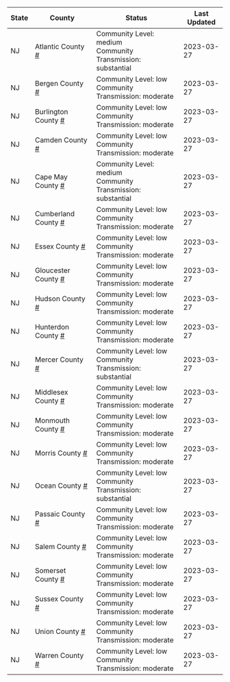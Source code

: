 State | County | Status | Last Updated
--- | --- | --- | --- 
NJ | Atlantic County <a href="#atlantic_county">#</a> | <a name="atlantic_county"></a>Community Level: medium<br/>Community Transmission: substantial | 2023-03-27
NJ | Bergen County <a href="#bergen_county">#</a> | <a name="bergen_county"></a>Community Level: low<br/>Community Transmission: moderate | 2023-03-27
NJ | Burlington County <a href="#burlington_county">#</a> | <a name="burlington_county"></a>Community Level: low<br/>Community Transmission: moderate | 2023-03-27
NJ | Camden County <a href="#camden_county">#</a> | <a name="camden_county"></a>Community Level: low<br/>Community Transmission: moderate | 2023-03-27
NJ | Cape May County <a href="#cape_may_county">#</a> | <a name="cape_may_county"></a>Community Level: medium<br/>Community Transmission: substantial | 2023-03-27
NJ | Cumberland County <a href="#cumberland_county">#</a> | <a name="cumberland_county"></a>Community Level: low<br/>Community Transmission: moderate | 2023-03-27
NJ | Essex County <a href="#essex_county">#</a> | <a name="essex_county"></a>Community Level: low<br/>Community Transmission: moderate | 2023-03-27
NJ | Gloucester County <a href="#gloucester_county">#</a> | <a name="gloucester_county"></a>Community Level: low<br/>Community Transmission: moderate | 2023-03-27
NJ | Hudson County <a href="#hudson_county">#</a> | <a name="hudson_county"></a>Community Level: low<br/>Community Transmission: moderate | 2023-03-27
NJ | Hunterdon County <a href="#hunterdon_county">#</a> | <a name="hunterdon_county"></a>Community Level: low<br/>Community Transmission: moderate | 2023-03-27
NJ | Mercer County <a href="#mercer_county">#</a> | <a name="mercer_county"></a>Community Level: low<br/>Community Transmission: substantial | 2023-03-27
NJ | Middlesex County <a href="#middlesex_county">#</a> | <a name="middlesex_county"></a>Community Level: low<br/>Community Transmission: moderate | 2023-03-27
NJ | Monmouth County <a href="#monmouth_county">#</a> | <a name="monmouth_county"></a>Community Level: low<br/>Community Transmission: moderate | 2023-03-27
NJ | Morris County <a href="#morris_county">#</a> | <a name="morris_county"></a>Community Level: low<br/>Community Transmission: moderate | 2023-03-27
NJ | Ocean County <a href="#ocean_county">#</a> | <a name="ocean_county"></a>Community Level: low<br/>Community Transmission: substantial | 2023-03-27
NJ | Passaic County <a href="#passaic_county">#</a> | <a name="passaic_county"></a>Community Level: low<br/>Community Transmission: moderate | 2023-03-27
NJ | Salem County <a href="#salem_county">#</a> | <a name="salem_county"></a>Community Level: low<br/>Community Transmission: moderate | 2023-03-27
NJ | Somerset County <a href="#somerset_county">#</a> | <a name="somerset_county"></a>Community Level: low<br/>Community Transmission: moderate | 2023-03-27
NJ | Sussex County <a href="#sussex_county">#</a> | <a name="sussex_county"></a>Community Level: low<br/>Community Transmission: moderate | 2023-03-27
NJ | Union County <a href="#union_county">#</a> | <a name="union_county"></a>Community Level: low<br/>Community Transmission: moderate | 2023-03-27
NJ | Warren County <a href="#warren_county">#</a> | <a name="warren_county"></a>Community Level: low<br/>Community Transmission: moderate | 2023-03-27
